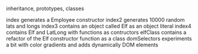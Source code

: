 inheritance, prototypes, classes

index generates a Employee constructor
index2 generates 10000 random lats and longs
index3 contains an object called Elf as an object literal
index4 contains Elf and LatLong with functions as contructors
elfClass contains a refactor of the Elf constructor function as a class
domSelectors experiments a bit with color gradients and adds dynamically DOM elements